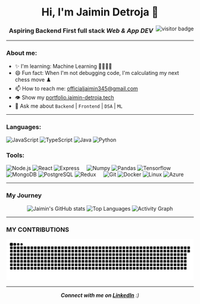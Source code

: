 <h1 align="center">Hi, I'm Jaimin Detroja 👋</h1>

  <img align="right" src="https://visitor-badge.laobi.icu/badge?page_id=jaiminpatel345.myRepo" alt="visitor badge"/>

<h3 align="center">Aspiring Backend First full stack <i>Web & App DEV</i></h3>

---

### About me:

- ✨ I'm learning: Machine Learning 🤖🧠👨‍💻
- 😄 Fun fact: When I'm not debugging code, I'm calculating my next chess move ♟️️
- 📫 How to reach me: [officialjaimin345@gmail.com](mailto:officialjaimin345@gmail.com)
- 👁️ Show my [portfolio.jaimin-detroja.tech](https://portfolio.jaimin-detroja.tech/)
- 💬 Ask me about `Backend` | `Frontend` | `DSA` | `ML`

---

### Languages:

<div>
  <img width="30" src="https://cdn.jsdelivr.net/gh/devicons/devicon@latest/icons/javascript/javascript-original.svg" alt="JavaScript" />
  <img width="30" src="https://cdn.jsdelivr.net/gh/devicons/devicon@latest/icons/typescript/typescript-original.svg" alt="TypeScript" />
  <img width="30" src="https://cdn.jsdelivr.net/gh/devicons/devicon@latest/icons/java/java-original.svg" alt="Java" />
  <img width="30" src="https://cdn.jsdelivr.net/gh/devicons/devicon@latest/icons/python/python-original.svg" alt="Python" />




### Tools:
  <img width="30" src="https://cdn.jsdelivr.net/gh/devicons/devicon@latest/icons/nodejs/nodejs-original.svg" alt="Node.js" />
  <img width="30" src="https://cdn.jsdelivr.net/gh/devicons/devicon@latest/icons/react/react-original.svg" alt="React" />
  <img width="30" style="background-color: white" src="https://cdn.jsdelivr.net/gh/devicons/devicon@latest/icons/express/express-original.svg" alt="Express" /> &nbsp &nbsp 

  <img width="30" src="https://cdn.jsdelivr.net/gh/devicons/devicon@latest/icons/numpy/numpy-original.svg" alt="Numpy" />
  <img width="30" style="background-color: white" src="https://cdn.jsdelivr.net/gh/devicons/devicon@latest/icons/pandas/pandas-original-wordmark.svg" alt="Pandas" />
  <img width="30" src="https://cdn.jsdelivr.net/gh/devicons/devicon@latest/icons/tensorflow/tensorflow-original.svg" alt="Tensorflow" /> &nbsp &nbsp 

  <img width="30" src="https://cdn.jsdelivr.net/gh/devicons/devicon@latest/icons/mongodb/mongodb-original.svg" alt="MongoDB" />
  <img width="30" src="https://cdn.jsdelivr.net/gh/devicons/devicon@latest/icons/postgresql/postgresql-original.svg" alt="PostgreSQL" />
  <img width="30" src="https://cdn.jsdelivr.net/gh/devicons/devicon@latest/icons/redux/redux-original.svg" alt="Redux" /> &nbsp &nbsp 


  <img width="30" src="https://cdn.jsdelivr.net/gh/devicons/devicon@latest/icons/git/git-original.svg" alt="Git" />
  <img width="30" src="https://cdn.jsdelivr.net/gh/devicons/devicon@latest/icons/docker/docker-original.svg" alt="Docker" />
  <img width="30" src="https://cdn.jsdelivr.net/gh/devicons/devicon@latest/icons/linux/linux-original.svg" alt="Linux" />
  <img width="30" src="https://cdn.jsdelivr.net/gh/devicons/devicon@latest/icons/azure/azure-original.svg" alt="Azure" />
</div>

---

### My Journey

<div align="center">
  <img width="440px" src="https://github-readme-stats.vercel.app/api?username=jaiminpatel345&show_icons=true&theme=onedark" alt="Jaimin's GitHub stats">
  <img width="385px" src="https://github-readme-stats.anuraghazra1.vercel.app/api/top-langs/?username=jaiminpatel345&layout=compact&theme=onedark" alt="Top Languages" />
  
  <img width="440px" height="280px" src="https://github-readme-activity-graph.vercel.app/graph?username=jaiminpatel345&theme=github" alt="Activity Graph">
</div>

---

### MY CONTRIBUTIONS

![Snake animation](https://raw.githubusercontent.com/jaiminpatel345/jaiminpatel345/output/github-contribution-grid-snake-dark.svg)

---

<p align="center">
  <em><b>Connect with me on <a href="https://www.linkedin.com/in/jaimindetroja345">LinkedIn</a></b> :)</em>
</p>
